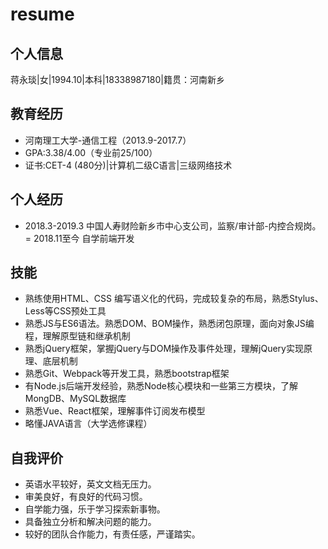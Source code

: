 # resume

## 个人信息
蒋永琰|女|1994.10|本科|18338987180|籍贯：河南新乡

## 教育经历
- 河南理工大学-通信工程（2013.9-2017.7）
- GPA:3.38/4.00（专业前25/100）
- 证书:CET-4 (480分)|计算机二级C语言|三级网络技术

## 个人经历
- 2018.3-2019.3 中国人寿财险新乡市中心支公司，监察/审计部-内控合规岗。
= 2018.11至今 自学前端开发

## 技能
- 熟练使用HTML、CSS 编写语义化的代码，完成较复杂的布局，熟悉Stylus、Less等CSS预处工具
- 熟悉JS与ES6语法。熟悉DOM、BOM操作，熟悉闭包原理，面向对象JS编程，理解原型链和继承机制
- 熟悉jQuery框架，掌握jQuery与DOM操作及事件处理，理解jQuery实现原理、底层机制
- 熟悉Git、Webpack等开发工具，熟悉bootstrap框架
- 有Node.js后端开发经验，熟悉Node核心模块和一些第三方模块，了解MongDB、MySQL数据库
- 熟悉Vue、React框架，理解事件订阅发布模型
- 略懂JAVA语言（大学选修课程）

## 自我评价
- 英语水平较好，英文文档无压力。
-  审美良好，有良好的代码习惯。
- 自学能力强，乐于学习探索新事物。
- 具备独立分析和解决问题的能力。
- 较好的团队合作能力，有责任感，严谨踏实。

